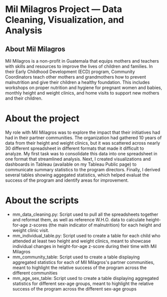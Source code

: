 # Mil Milagros Project — Data Cleaning, Visualization, and Analysis

## About Mil Milagros 
Mil Milagros is a non-profit in Guatemala that equips mothers and teachers with skills and resources to improve the lives of children and families. In their Early Childhood Development (ECD) program, Community Coordinators teach other mothers and grandmothers how to prevent malnutrition and give their children a healthy foundation. This includes workshops on proper nutrition and hygiene for pregnant women and babies, monthly height and weight clinics, and home visits to support new mothers and their children. 

# About the project
My role with Mil Milagros was to explore the impact that their initiatives had had in their partner communities. The organization had gathered 10 years of data from their height and weight clinics, but it was scattered across nearly 30 different spreadsheet in different formats that made it difficult to analyze. My first task was to consolidate this data into one spreadsheet in one format that streamlined analysis. Next, I created visualizations and dashboards in Tableau (available on my Tableau Public page) to communicate summary statistics to the program directors. Finally, I derived several tables showing aggegated statistics, which helped evaluat the success of the program and identify areas for improvement. 

# About the scripts
* mm_data_cleaning.py: Script used to pull all the spreadsheets together and reformat them, as well as reference W.H.O. data to calculate height-for-age z-scores (the main indicator of malnutrition) for each height and weight clinic visit.
* mm_individual_table.py: Script used to create a table for each child who attended at least two height and weight clinics, meant to showcase individual changes in height-for-age z-score during their time with Mil Milagros
* mm_community_table: Script used to create a table displaying aggregated statistics for each of Mil Milagros's partner communities, meant to highlight the relative success of the program across the different communities
* mm_age_sex_table: Script used to create a table displaying aggregated statistics for different sex-age groups, meant to highlight the relative success of the program across the different sex-age groups
  


